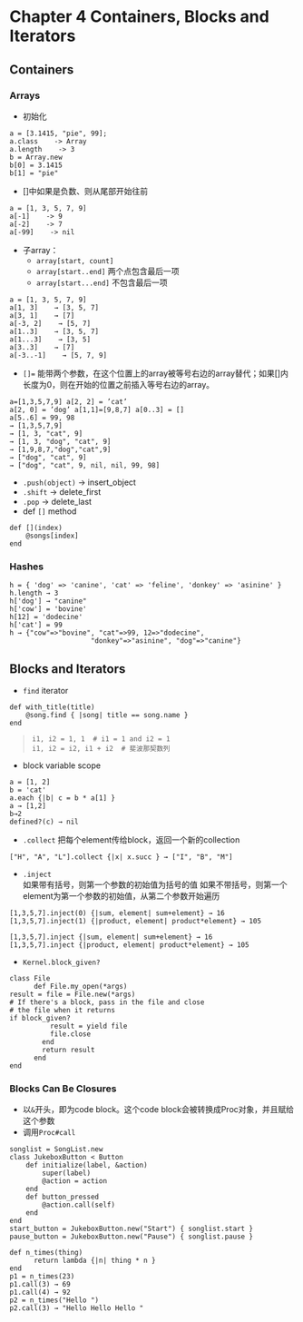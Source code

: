 # Chapter 4 Containers, Blocks and Iterators
## Containers
### Arrays
+ 初始化

```
a = [3.1415, "pie", 99];
a.class    -> Array
a.length    -> 3
b = Array.new
b[0] = 3.1415
b[1] = "pie"
```

+ []中如果是负数、则从尾部开始往前

```
a = [1, 3, 5, 7, 9]
a[-1]    -> 9
a[-2]    -> 7
a[-99]    -> nil
```

+ 子array：
    + `array[start, count]`
    + `array[start..end]` 两个点包含最后一项
    + `array[start...end]` 不包含最后一项

```
a = [1, 3, 5, 7, 9]
a[1, 3]    → [3, 5, 7]
a[3, 1]    → [7]
a[-3, 2]    → [5, 7]
a[1..3]    → [3, 5, 7] 
a[1...3]    → [3, 5] 
a[3..3]    → [7] 
a[-3..-1]    → [5, 7, 9]
```

+ `[]=` 能带两个参数，在这个位置上的array被等号右边的array替代；如果[]内长度为0，则在开始的位置之前插入等号右边的array。

```
a=[1,3,5,7,9] a[2, 2] = ’cat’
a[2, 0] = ’dog’ a[1,1]=[9,8,7] a[0..3] = []
a[5..6] = 99, 98
→ [1,3,5,7,9]
→ [1, 3, "cat", 9]
→ [1, 3, "dog", "cat", 9]
→ [1,9,8,7,"dog","cat",9]
→ ["dog", "cat", 9]
→ ["dog", "cat", 9, nil, nil, 99, 98]
```

+ `.push(object)` -> insert_object
+ `.shift` -> delete_first
+ `.pop` -> delete_last
+ def `[]` method
```
def [](index)
    @songs[index]
end
```

### Hashes

```
h = { 'dog' => 'canine', 'cat' => 'feline', 'donkey' => 'asinine' }
h.length → 3
h['dog'] → "canine"
h['cow'] = 'bovine'
h[12] = 'dodecine'
h['cat'] = 99
h → {"cow"=>"bovine", "cat"=>99, 12=>"dodecine",
                    "donkey"=>"asinine", "dog"=>"canine"}
```

## Blocks and Iterators
+ `find` iterator

```
def with_title(title)
    @song.find { |song| title == song.name }
end
```

> `i1, i2 = 1, 1  # i1 = 1 and i2 = 1`  
> `i1, i2 = i2, i1 + i2  # 斐波那契数列`

+ block variable scope

```
a = [1, 2]
b = 'cat'
a.each {|b| c = b * a[1] } 
a → [1,2] 
b→2 
defined?(c) → nil
```

+ `.collect` 把每个element传给block，返回一个新的collection

```
["H", "A", "L"].collect {|x| x.succ } → ["I", "B", "M"]
```

+ `.inject`  
如果带有括号，则第一个参数的初始值为括号的值
如果不带括号，则第一个element为第一个参数的初始值，从第二个参数开始遍历

```
[1,3,5,7].inject(0) {|sum, element| sum+element} → 16 
[1,3,5,7].inject(1) {|product, element| product*element} → 105

[1,3,5,7].inject {|sum, element| sum+element} → 16 
[1,3,5,7].inject {|product, element| product*element} → 105
```

+ `Kernel.block_given?`

```
class File
      def File.my_open(*args)
result = file = File.new(*args)
# If there's a block, pass in the file and close 
# the file when it returns
if block_given?
          result = yield file
          file.close
        end
        return result
      end
end
```

### Blocks Can Be Closures

+ 以`&`开头，即为code block。这个code block会被转换成Proc对象，并且赋给这个参数
+ 调用`Proc#call`

```
songlist = SongList.new
class JukeboxButton < Button
    def initialize(label, &action) 
        super(label)
        @action = action
    end
    def button_pressed
        @action.call(self)
    end 
end
start_button = JukeboxButton.new("Start") { songlist.start } 
pause_button = JukeboxButton.new("Pause") { songlist.pause }
```

```
def n_times(thing)
      return lambda {|n| thing * n }
end
p1 = n_times(23)
p1.call(3) → 69
p1.call(4) → 92
p2 = n_times("Hello ")
p2.call(3) → "Hello Hello Hello "
```

